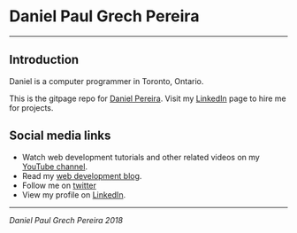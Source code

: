 # Daniel Paul Grech Pereira
---

## Introduction

Daniel is a computer programmer in Toronto, Ontario.

This is the gitpage repo for [Daniel Pereira][gitpagelink].
Visit my [LinkedIn][linkedinlink] page to hire me for projects.


## Social media links

- Watch web development tutorials and other related videos on my [YouTube channel][youtubelink].
- Read my [web development blog][bloglink].
- Follow me on [twitter][twitterlink]
- View my profile on [LinkedIn][linkedinlink].

---

_*Daniel Paul Grech Pereira 2018*_

[gitpagelink]: <https://pereiradaniel.github.io>
[youtubelink]: <https://www.youtube.com/c/danielpaulgrechpereira>
[bloglink]: <https://pereirawebdev.blogspot.ca>
[twitterlink]: <https://twitter.com/pereirawebdev>
[linkedinlink]: <https://ca.linkedin.com/in/danielpaulpereira>
